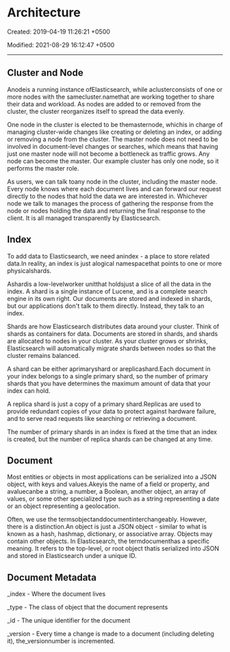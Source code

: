 # Architecture

Created: 2019-04-19 11:26:21 +0500

Modified: 2021-08-29 16:12:47 +0500

---

## Cluster and Node

Anodeis a running instance ofElasticsearch, while aclusterconsists of one or more nodes with the samecluster.namethat are working together to share their data and workload. As nodes are added to or removed from the cluster, the cluster reorganizes itself to spread the data evenly.

One node in the cluster is elected to be themasternode, whichis in charge of managing cluster-wide changes like creating or deleting an index, or adding or removing a node from the cluster. The master node does not need to be involved in document-level changes or searches, which means that having just one master node will not become a bottleneck as traffic grows. Any node can become the master. Our example cluster has only one node, so it performs the master role.

As users, we can talk toany node in the cluster, including the master node. Every node knows where each document lives and can forward our request directly to the nodes that hold the data we are interested in. Whichever node we talk to manages the process of gathering the response from the node or nodes holding the data and returning the final response to the client. It is all managed transparently by Elasticsearch.

## Index

To add data to Elasticsearch, we need anindex - a place to store related data.In reality, an index is just alogical namespacethat points to one or more physicalshards.

Ashardis a low-levelworker unitthat holdsjust a slice of all the data in the index. A shard is a single instance of Lucene, and is a complete search engine in its own right. Our documents are stored and indexed in shards, but our applications don't talk to them directly. Instead, they talk to an index.

Shards are how Elasticsearch distributes data around your cluster. Think of shards as containers for data. Documents are stored in shards, and shards are allocated to nodes in your cluster. As your cluster grows or shrinks, Elasticsearch will automatically migrate shards between nodes so that the cluster remains balanced.

A shard can be either aprimaryshard or areplicashard.Each document in your index belongs to a single primary shard, so the number of primary shards that you have determines the maximum amount of data that your index can hold.

A replica shard is just a copy of a primary shard.Replicas are used to provide redundant copies of your data to protect against hardware failure, and to serve read requests like searching or retrieving a document.

The number of primary shards in an index is fixed at the time that an index is created, but the number of replica shards can be changed at any time.

## Document

Most entities or objects in most applications can be serialized into a JSON object, with keys and values.Akeyis the name of a field or property, and avaluecanbe a string, a number, a Boolean, another object, an array of values, or some other specialized type such as a string representing a date or an object representing a geolocation.

Often, we use the termsobjectanddocumentinterchangeably. However, there is a distinction.An object is just a JSON object - similar to what is known as a hash, hashmap, dictionary, or associative array. Objects may contain other objects. In Elasticsearch, the termdocumenthas a specific meaning. It refers to the top-level, or root object thatis serialized into JSON and stored in Elasticsearch under a unique ID.

## Document Metadata

_index - Where the document lives

_type - The class of object that the document represents

_id - The unique identifier for the document

_version - Every time a change is made to a document (including deleting it), the_versionnumber is incremented.
